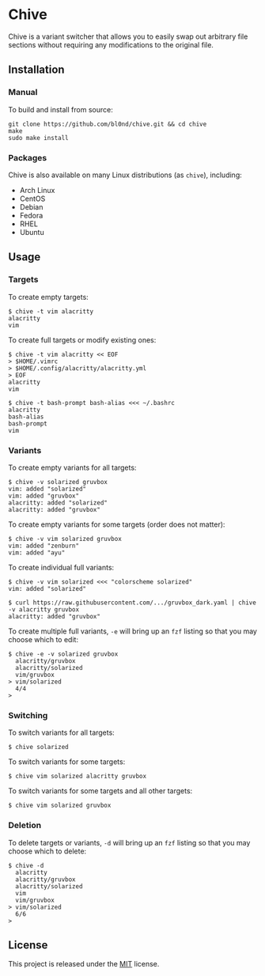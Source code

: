 # Chive

Chive is a variant switcher that allows you to easily swap out arbitrary file
sections without requiring any modifications to the original file.

## Installation

### Manual

To build and install from source:

```
git clone https://github.com/bl0nd/chive.git && cd chive
make
sudo make install
```

### Packages

Chive is also available on many Linux distributions (as `chive`), including:

* Arch Linux
* CentOS
* Debian
* Fedora
* RHEL
* Ubuntu

## Usage

### Targets

To create empty targets:

```console
$ chive -t vim alacritty
alacritty
vim
```

To create full targets or modify existing ones:

```console
$ chive -t vim alacritty << EOF
> $HOME/.vimrc
> $HOME/.config/alacritty/alacritty.yml
> EOF
alacritty
vim

$ chive -t bash-prompt bash-alias <<< ~/.bashrc
alacritty
bash-alias
bash-prompt
vim
```

### Variants

To create empty variants for all targets:

```console
$ chive -v solarized gruvbox
vim: added "solarized"
vim: added "gruvbox"
alacritty: added "solarized"
alacritty: added "gruvbox"
```

To create empty variants for some targets (order does not matter):

```console
$ chive -v vim solarized gruvbox
vim: added "zenburn"
vim: added "ayu"
```

To create individual full variants:

```console
$ chive -v vim solarized <<< "colorscheme solarized"
vim: added "solarized"

$ curl https://raw.githubusercontent.com/.../gruvbox_dark.yaml | chive -v alacritty gruvbox
alacritty: added "gruvbox"
```

To create multiple full variants, `-e` will bring up an `fzf` listing so that
you may choose which to edit:

```console
$ chive -e -v solarized gruvbox
  alacritty/gruvbox
  alacritty/solarized
  vim/gruvbox
> vim/solarized
  4/4
>
```

### Switching

To switch variants for all targets:

```console
$ chive solarized
```

To switch variants for some targets:

```console
$ chive vim solarized alacritty gruvbox
```

To switch variants for some targets and all other targets:

```console
$ chive vim solarized gruvbox
```


### Deletion

To delete targets or variants, `-d` will bring up an `fzf` listing so that you
may choose which to delete:

```console
$ chive -d
  alacritty
  alacritty/gruvbox
  alacritty/solarized
  vim
  vim/gruvbox
> vim/solarized
  6/6
>
```

## License
This project is released under the [MIT](LICENSE) license.
